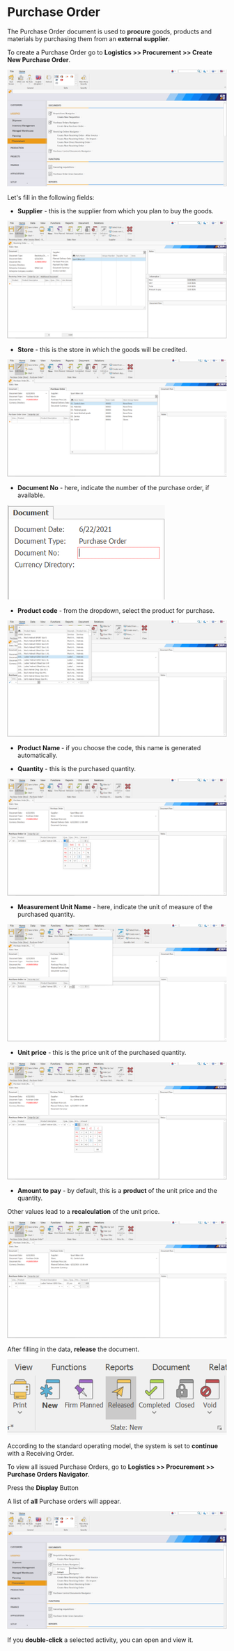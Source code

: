 # Purchase Order

The Purchase Order document is used to **procure** goods, products and materials by purchasing them from an **external supplier**.

To create a Purchase Order go to <b>Logistics >> Procurement >> Create New Purchase Order</b>.

 
![Purchase Order](pictures/Createnewpurchaseorder.png)

Let's fill in the following fields:

-	<b>Supplier</b> - this is the supplier from which you plan to buy the goods.
 
![Purchase Order](pictures/Supplier.png)

-	<b>Store</b> - this is the store in which the goods will be credited.
 
![Purchase Order](pictures/Store.png)

-	<b>Document No</b> - here, indicate the number of the purchase order, if available.
 
![Purchase Order](pictures/Documentnumber.png)

-	<b>Product code</b> - from the dropdown, select the product for purchase.
 
![Purchase Order](pictures/Productcodeandproductname.png)

-	<b>Product Name </b>- if you choose the code, this name is generated automatically.

-	<b>Quantity </b> - this is the purchased quantity.
 
![Purchase Order](pictures/Quantity.png)

-	<b> Measurement Unit Name </b> - here, indicate the unit of measure of the purchased quantity.
 
![Purchase Order](pictures/Measurementunitname.png)

-	<b>Unit price</b> - this is the price unit of the purchased quantity. 
 
![Purchase Order](pictures/Unitprice.png)

-	<b>Amount to pay</b> - by default, this is a **product** of the unit price and the quantity. 
	
Other values lead to a **recalculation** of the unit price.
 
![Purchase Order](pictures/Amounttopay.png)

After filling in the data, **release** the document.
 
![Purchase Order](pictures/Releasethedocument.png)

According to the standard operating model, the system is set to **continue** with a Receiving Order.

To view all issued Purchase Orders, go to <b>Logistics >> Procurement >> Purchase Orders Navigator</b>.

Press the **Display** Button

A list of **all** Purchase orders will appear.
 
![Purchase Order](pictures/Purchaseordernavigator.png)

If you **double-click** a selected activity, you can open and view it.


